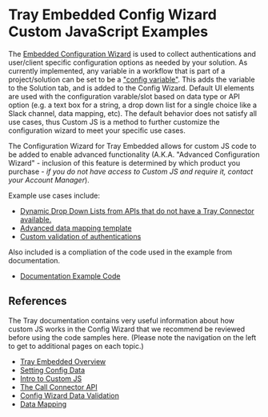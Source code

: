 # Tray Embedded Config Wizard Custom JavaScript Examples
The [Embedded Configuration Wizard](https://tray.io/documentation/embedded/building-integrations/the-config-wizard/) is used to collect authentications and user/client specific configuration options as needed by your solution.  As currently implemented, any variable in a workflow that is part of a project/solution can be set to be a ["config variable"](https://tray.io/documentation/embedded/core-topics/config-data/setting-config-data/).  This adds the variable to the Solution tab, and is added to the Config Wizard.  Default UI elements are used with the configuration varable/slot based on data type or API option (e.g. a text box for a string, a drop down list for a single choice like a Slack channel, data mapping, etc).  The default behavior does not satisfy all use cases, thus Custom JS is a method to further customize the configuration wizard to meet your specific use cases. 

  The Configuration Wizard for Tray Embedded allows for custom JS code to be added
  to enable advanced functionality (A.K.A. "Advanced Configuration Wizard" - inclusion of this feature is determined by which product you purchase - *if you do not have access to Custom JS and require it, contact your Account Manager*).  
  
  Example use cases include:
  * [Dynamic Drop Down Lists from APIs that do not have a Tray Connector available.](./dynamic_drop_down_list/readme.md)
  * [Advanced data mapping template](./adv_data_mapping/readme.md)
  * [Custom validation of authentications](./authentication_checking/readme.md)

Also included is a compliation of the code used in the example from documentation.
  * [Documentation Example Code](./documentation_example/readme.md) 
   
## References
  The Tray documentation contains very useful information about how custom JS works in the 
  Config Wizard that we recommend be reviewed before using the code samples here. 
  (Please note the navigation on the left to get to additional pages on each topic.)
  * [Tray Embedded Overview](https://tray.io/documentation/embedded/getting-started/overview/)
  * [Setting Config Data](https://tray.io/documentation/embedded/core-topics/config-data/setting-config-data/)
  * [Intro to Custom JS](https://tray.io/documentation/embedded/advanced-topics/custom-js/custom-js-intro/)
  * [The Call Connector API](https://tray.io/documentation/embedded/advanced-topics/call-connector)
  * [Config Wizard Data Validation](https://tray.io/documentation/embedded/core-topics/config-wizard-data-validation/)
  * [Data Mapping](https://tray.io/documentation/embedded/advanced-topics/data-mapping/intro/)
 